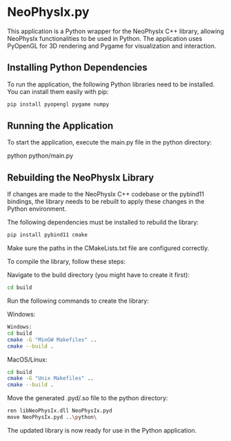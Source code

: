 # NeoPhysIx.py
This application is a Python wrapper for the NeoPhysIx C++ library, allowing NeoPhysIx functionalities to be used in Python. The application uses PyOpenGL for 3D rendering and Pygame for visualization and interaction.

## Installing Python Dependencies
To run the application, the following Python libraries need to be installed. You can install them easily with pip:

```bash
pip install pyopengl pygame numpy
```

## Running the Application
To start the application, execute the main.py file in the python directory:

python python/main.py

## Rebuilding the NeoPhysIx Library
If changes are made to the NeoPhysIx C++ codebase or the pybind11 bindings, the library needs to be rebuilt to apply these changes in the Python environment.

The following dependencies must be installed to rebuild the library:
```bash
pip install pybind11 cmake
```
Make sure the paths in the CMakeLists.txt file are configured correctly.

To compile the library, follow these steps:

Navigate to the build directory (you might have to create it first):

```bash
cd build
```

Run the following commands to create the library:

Windows:
```bash
Windows:
cd build
cmake -G "MinGW Makefiles" ..
cmake --build .
```
MacOS/Linux:
```bash
cd build
cmake -G "Unix Makefiles" ..
cmake --build .
```

Move the generated .pyd/.so file to the python directory:

```bash
ren libNeoPhysIx.dll NeoPhysIx.pyd
move NeoPhysIx.pyd ..\python\
```

The updated library is now ready for use in the Python application.
